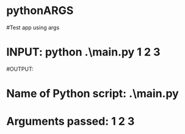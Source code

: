 # pythonARGS
#Test app using args
# INPUT: python .\main.py 1 2 3 
#OUTPUT: 
# Name of Python script: .\main.py
#
# Arguments passed: 1 2 3

